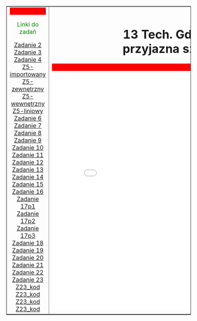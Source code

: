 <html lang="pl">
<head>
    <meta charset="UTF-8">
    <title>Szkielet Zaliczeniowy</title>
    <link rel="stylesheet" href="nazwa.css">
</head>
<body>
    <table width="95%" border="1" align="center">
        <tr>
            <td width="18%" align="center">
                <marquee bgcolor="red">Wawrzyniak-Pekar</marquee>
                <p> <font color="green">Linki do zadań</font> </p>
                <a href="z2_wawr.html" target="content_frame">Zadanie 2</a><br>
                <a href="z3_wawr.html" target="content_frame">Zadanie 3</a><br>
                <a href="z4_wawr.html" target="content_frame">Zadanie 4</a><br>
                <a href="wawr_z5_4 imoprtowy.html" target="content_frame">Z5-importowany</a><br>
                <a href="wawr_z5_2 zewnętrzny.html" target="content_frame">Z5-zewnętrzny</a><br>
                <a href="wawr_z5_3 wewnętrzny.html" target="content_frame">Z5-wewnętrzny</a><br>
                <a href="wawr_z5_4 liniowy2.html" target="content_frame">Z5-liniowy</a><br>
                <a href="z6_wawr.html" target="content_frame">Zadanie 6</a><br>
		<a href="z7_wawr.html" target="content_frame">Zadanie 7</a><br>
	        <a href="z8_wawr.html" target="content_frame">Zadanie 8</a><br>
		<a href="z9_wawr.html" target="content_frame">Zadanie 9</a><br>
		<a href="z10_wawr.html" target="content_frame">Zadanie 10</a><br>
		<a href="z11_wawr.html" target="content_frame">Zadanie 11</a><br>
		<a href="z12_wawr.html" target="content_frame">Zadanie 12</a><br>
                <a href="z13_wawr.html" target="content_frame">Zadanie 13</a><br>
                <a href="z14_wawr.html" target="content_frame">Zadanie 14</a><br>
                <a href="z15_wawr.html" target="content_frame">Zadanie 15</a><br>
                <a href="z16_wawr.html" target="content_frame">Zadanie 16</a><br>
                <a href="zadanie17_p1_wawr.html" target="content_frame">Zadanie 17p1</a><br>
                <a href="zadanie17_p2_wawr.html" target="content_frame">Zadanie 17p2</a><br>
                <a href="zadanie17_p3_wawr.html" target="content_frame">Zadanie 17p3</a><br>
                <a href="z18_wawr.html" target="content_frame">Zadanie 18</a><br>
                <a href="z19_wawr.html" target="content_frame">Zadanie 19</a><br>
                <a href="z20_wawr.html" target="content_frame">Zadanie 20</a><br>
                <a href="z21_wawr.html" target="content_frame">Zadanie 21</a><br>
		<a href="z22_wawr.html" target="content_frame">Zadanie 22</a><br>
		<a href="zadanie20_wawr_.html" target="content_frame">Zadanie 23</a><br>
		<a href="Wawr_Z32.html" target="content_frame">Z23_kod</a><br>
		<a href="Wawr_Z33.html" target="content_frame">Z23_kod</a><br>
		<a href="Wawr_Z34.html" target="content_frame">Z23_kod</a><br>
		<a href="Wawr_Z35.html" target="content_frame">Z23_kod</a><br>
            </td>
            <td align="center">
                <h1>13 Tech. Gdańsk<br>przyjazna szkoła</h1>
		<marquee bgcolor="red">Pozdrowienia</marquee>
                <iframe width="650" height="650" name="content_frame" src="start.html" frameborder="0"></iframe>
            </td>
            <td width="18%" align="center">
			<p> <font color="green">Linki do kodów zadań</font> </p>
                <a href="importowany5.html" target="content_frame">Z5_kod-importowany</a><br>
                <a href="szkielety 5.html" target="content_frame">Z5_kod-zewnętrzny</a><br>
                <a href="5wewnętrzny.html" target="content_frame">Z5_kod-wewnętrzny</a><br>
                <a href="wawr_z5_4 liniowy.html" target="content_frame">Z5_kod-liniowy</a><br>
                <a href="Z6_kod.html" target="content_frame">Z6_kod</a><br>
                <a href="Z13_kod.html" target="content_frame">Z13_kod</a><br>
                <a href="szkielety15.html" target="content_frame">Z15_kod</a><br>
                <a href="Z17p1_kod.html" target="content_frame">Z17p1_kod</a><br>
                <a href="Z17p2_kod.html" target="content_frame">Z17p2_kod</a><br>
                <a href="Z18_kod.html" target="content_frame">Z18_kod</a><br>
                <a href="Z19_kod.html" target="content_frame">Z19_kod</a><br>
                <a href="Z20_kod.html" target="content_frame">Z20_kod</a><br>
		<a href="Z22_kod.html" target="content_frame">Z22_kod</a><br>
		<a href="Z23_kod.html" target="content_frame">Z23_kod</a><br>
		<a href="Wawr_Z33_kod.html" target="content_frame">Z23_kod</a><br>
		<a href="Wawr_Z34_kod.html" target="content_frame">Z23_kod</a><br>
            </td>
        </tr>
    </table>
</body>
</html>
